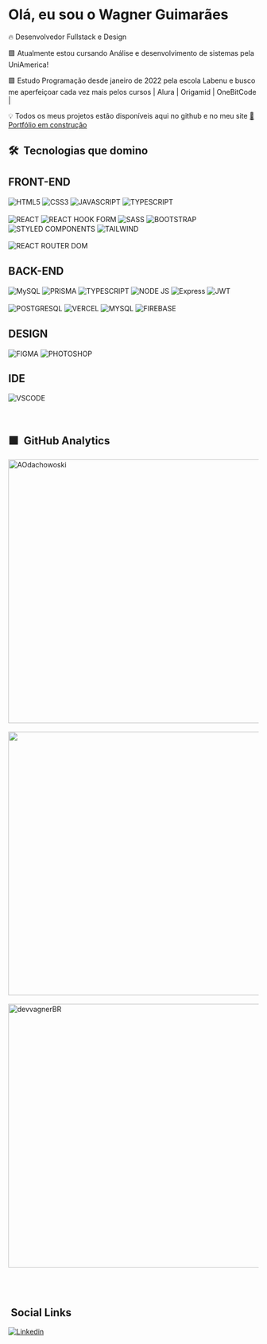 <h1> Olá, eu sou o Wagner Guimarães  </h1> 

 🔥 Desenvolvedor Fullstack e Design
 
 🟩 Atualmente estou cursando Análise e desenvolvimento de sistemas pela UniAmerica!
 
 🟩 Estudo Programação desde janeiro de 2022 pela escola Labenu e busco me aperfeiçoar cada vez mais pelos cursos | Alura | Origamid | OneBitCode | 


💡 Todos os meus projetos estão disponíveis aqui no github  e no meu site [🚨 Portfólio em construção](https://wagnerluiz.tech)
<br>

## 🛠️ &nbsp;Tecnologias que domino

## FRONT-END
<div style="display: 'inline-block'">
<img align='center' alt='HTML5' src='https://img.shields.io/badge/HTML5-E34F26?style=for-the-badge&logo=html5&logoColor=white'>
<img align='center' alt='CSS3' src='https://img.shields.io/badge/CSS3-1572B6?style=for-the-badge&logo=css3&logoColor=white'>
 
<img align='center' alt='JAVASCRIPT' src='https://img.shields.io/badge/JavaScript-F7DF1E?style=for-the-badge&logo=javascript&logoColor=black'>
<img align='center' alt='TYPESCRIPT' src='https://img.shields.io/badge/TypeScript-007ACC?style=for-the-badge&logo=typescript&logoColor=white'>
  <br><br>
<img align='center' alt='REACT' src='https://img.shields.io/badge/React-20232A?style=for-the-badge&logo=react&logoColor=61DAFB'>
<img align='center' alt='REACT HOOK FORM' src='https://img.shields.io/badge/React%20Hook%20Form-%23EC5990.svg?style=for-the-badge&logo=reacthookform&logoColor=white'>
<img align='center' alt='SASS' src='https://img.shields.io/badge/Sass-CC6699?style=for-the-badge&logo=sass&logoColor=white'>
<img align='center' alt='BOOTSTRAP' src='https://img.shields.io/badge/Bootstrap-563D7C?style=for-the-badge&logo=bootstrap&logoColor=white'>
<img align='center' alt='STYLED COMPONENTS' src='https://img.shields.io/badge/styled--components-DB7093?style=for-the-badge&logo=styled-components&logoColor=black'>
<img align='center' alt='TAILWIND' src='https://img.shields.io/badge/Tailwind_CSS-38B2AC?style=for-the-badge&logo=tailwind-css&logoColor=white'>
 <br><br>
<img align='center' alt='REACT ROUTER DOM' src='https://img.shields.io/badge/React_Router-CA4245?style=for-the-badge&logo=react-router&logoColor=white'>


 
 ## BACK-END
 <img align='center' alt='MySQL' src='https://img.shields.io/badge/mysql-%2300f.svg?style=for-the-badge&logo=mysql&logoColor=black'> 
 <img align='center' alt='PRISMA' src='https://img.shields.io/badge/Prisma-3982CE?style=for-the-badge&logo=Prisma&logoColor=white'> 
 <img align='center' alt='TYPESCRIPT' src='https://img.shields.io/badge/TypeScript-007ACC?style=for-the-badge&logo=typescript&logoColor=white'>
 <img align='center' alt='NODE JS' src='https://img.shields.io/badge/node.js-6DA55F?style=for-the-badge&logo=node.js&logoColor=white'>
 <img align='center' alt='Express' src='https://img.shields.io/badge/express.js-%23404d59.svg?style=for-the-badge&logo=express&logoColor=%2361DAFB'>
 <img align='center' alt='JWT' src='https://img.shields.io/badge/JWT-black?style=for-the-badge&logo=JSON%20web%20tokens'>
   <br><br>
 <img align='center' alt='POSTGRESQL' src='https://img.shields.io/badge/PostgreSQL-316192?style=for-the-badge&logo=postgresql&logoColor=white'>
 <img align='center' alt='VERCEL' src='https://img.shields.io/badge/Vercel-000000?style=for-the-badge&logo=vercel&logoColor=white'>
 <img align='center' alt='MYSQL' src='https://img.shields.io/badge/MySQL-005C84?style=for-the-badge&logo=mysql&logoColor=white'>
 <img align='center' alt='FIREBASE' src='https://img.shields.io/badge/Firebase-039BE5?style=for-the-badge&logo=Firebase&logoColor=white'>

 ## DESIGN
 
<img align='center' alt='FIGMA' src='https://img.shields.io/badge/Figma-F24E1E?style=for-the-badge&logo=figma&logoColor=white'>
<img align='center' alt='PHOTOSHOP' src='https://img.shields.io/badge/Adobe%20Photoshop-31A8FF?style=for-the-badge&logo=Adobe%20Photoshop&logoColor=black'>

 ## IDE
<img align='center' alt='VSCODE' src='https://img.shields.io/badge/Visual_Studio_Code-0078D4?style=for-the-badge&logo=visual%20studio%20code&logoColor=white'>
 
  </div> 
 <br><br>
 
## 🟩 &nbsp;GitHub Analytics

<div style="display: 'flex'">
<img width='530em' align="center"
    src="https://github-readme-stats.vercel.app/api/top-langs?username=devvagnerBR&show_icons=true&locale=en&bg_color=0d1117&text_color=ffffff&layout=compact"
    alt="AOdachowoski" 
    bg_color=#808080/>
   <br><br>
<img width="530em"  src="https://github-readme-stats.vercel.app/api?username=devvagnerBR&count_private=true&theme=radical"/>
   <br><br>
<img width='530em' align="center" src="https://github-readme-streak-stats.herokuapp.com/?user=devvagnerBR&theme=dark&background=0d1117&date_format=M%20j%5B%2C%20Y%5D" alt="devvagnerBR" />
 </div>
 
   <br><br>


## &nbsp;Social Links

[![Linkedin](https://img.shields.io/badge/LinkedIn-0077B5?style=for-the-badge&logo=linkedin&logoColor=white)](https://www.linkedin.com/in/devvagner/) 


